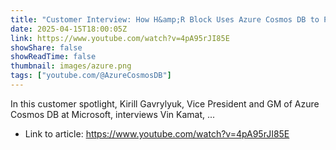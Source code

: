```yaml
---
title: "Customer Interview: How H&amp;R Block Uses Azure Cosmos DB to Power AI and Scale for Peak Tax Season"
date: 2025-04-15T18:00:05Z
link: https://www.youtube.com/watch?v=4pA95rJI85E
showShare: false
showReadTime: false
thumbnail: images/azure.png
tags: ["youtube.com/@AzureCosmosDB"]
---
```

In this customer spotlight, Kirill Gavrylyuk, Vice President and GM of Azure Cosmos DB at Microsoft, interviews Vin Kamat, ...

- Link to article: https://www.youtube.com/watch?v=4pA95rJI85E